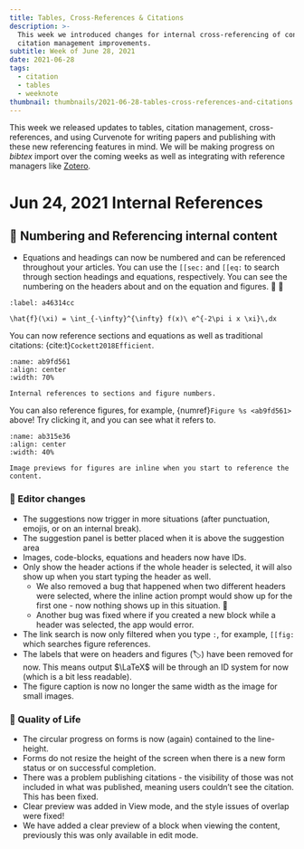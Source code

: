 ```yaml
---
title: Tables, Cross-References & Citations
description: >-
  This week we introduced changes for internal cross-referencing of content and
  citation management improvements.
subtitle: Week of June 28, 2021
date: 2021-06-28
tags:
  - citation
  - tables
  - weeknote
thumbnail: thumbnails/2021-06-28-tables-cross-references-and-citations.png
---
```


This week we released updates to tables, citation management, cross-references, and using Curvenote for writing papers and publishing with these new referencing features in mind. We will be making progress on _bibtex_ import over the coming weeks as well as integrating with reference managers like [Zotero](https://www.zotero.org/).

# Jun 24, 2021 Internal References

## 🔢 Numbering and Referencing internal content

- Equations and headings can now be numbered and can be referenced throughout your articles. You can use the `[[sec:` and `[[eq:` to search through section headings and equations, respectively. You can see the numbering on the headers about and on the equation and figures. 🚀 🔢

```{math}
:label: a46314cc

\hat{f}(\xi) = \int_{-\infty}^{\infty} f(x)\ e^{-2\pi i x \xi}\,dx
```

You can now reference sections and equations as well as traditional citations: {cite:t}`Cockett2018Efficient`.

```{figure} images/9Kv3iYv0uCgaG0zl4WDZ-wJfz7n327hL6BPok8gPx-v2.mp4
:name: ab9fd561
:align: center
:width: 70%

Internal references to sections and figure numbers.
```

You can also reference figures, for example, {numref}`Figure %s <ab9fd561>` above! Try clicking it, and you can see what it refers to.

```{figure} images/9Kv3iYv0uCgaG0zl4WDZ-4PpZUKxmFOR3XCya7UFE-v2.png
:name: ab315e36
:align: center
:width: 40%

Image previews for figures are inline when you start to reference the content.
```

### 📝 Editor changes

- The suggestions now trigger in more situations (after punctuation, emojis, or on an internal break).
- The suggestion panel is better placed when it is above the suggestion area
- Images, code-blocks, equations and headers now have IDs.
- Only show the header actions if the whole header is selected, it will also show up when you start typing the header as well.
  - We also removed a bug that happened when two different headers were selected, where the inline action prompt would show up for the first one - now nothing shows up in this situation. 🧙
  - Another bug was fixed where if you created a new block while a header was selected, the app would error.
- The link search is now only filtered when you type `:`, for example, `[[fig:` which searches figure references.
- The labels that were on headers and figures (🏷️) have been removed for now. This means output $\LaTeX$ will be through an ID system for now (which is a bit less readable).
- The figure caption is now no longer the same width as the image for small images.

### 💌 Quality of Life

- The circular progress on forms is now (again) contained to the line-height.
- Forms do not resize the height of the screen when there is a new form status or on successful completion.
- There was a problem publishing citations - the visibility of those was not included in what was published, meaning users couldn’t see the citation. This has been fixed.
- Clear preview was added in View mode, and the style issues of overlap were fixed!
- We have added a clear preview of a block when viewing the content, previously this was only available in edit mode.
